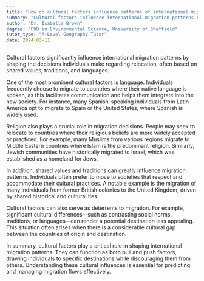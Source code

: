 ```yaml
---
title: "How do cultural factors influence patterns of international migration?"
summary: "Cultural factors influence international migration patterns by shaping individuals' decisions to move based on shared values, traditions, and languages."
author: "Dr. Isabella Brown"
degree: "PhD in Environmental Science, University of Sheffield"
tutor_type: "A-Level Geography Tutor"
date: 2024-03-11
---
```


Cultural factors significantly influence international migration patterns by shaping the decisions individuals make regarding relocation, often based on shared values, traditions, and languages.

One of the most prominent cultural factors is language. Individuals frequently choose to migrate to countries where their native language is spoken, as this facilitates communication and helps them integrate into the new society. For instance, many Spanish-speaking individuals from Latin America opt to migrate to Spain or the United States, where Spanish is widely used.

Religion also plays a crucial role in migration decisions. People may seek to relocate to countries where their religious beliefs are more widely accepted or practiced. For example, many Muslims from various regions migrate to Middle Eastern countries where Islam is the predominant religion. Similarly, Jewish communities have historically migrated to Israel, which was established as a homeland for Jews.

In addition, shared values and traditions can greatly influence migration patterns. Individuals often prefer to move to societies that respect and accommodate their cultural practices. A notable example is the migration of many individuals from former British colonies to the United Kingdom, driven by shared historical and cultural ties.

Cultural factors can also serve as deterrents to migration. For example, significant cultural differences—such as contrasting social norms, traditions, or languages—can render a potential destination less appealing. This situation often arises when there is a considerable cultural gap between the countries of origin and destination.

In summary, cultural factors play a critical role in shaping international migration patterns. They can function as both pull and push factors, drawing individuals to specific destinations while discouraging them from others. Understanding these cultural influences is essential for predicting and managing migration flows effectively.
    